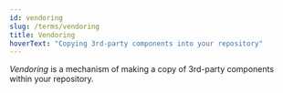 ```yaml
---
id: vendoring
slug: /terms/vendoring
title: Vendoring
hoverText: "Copying 3rd-party components into your repository"
---
```

*Vendoring* is a mechanism of making a copy of 3rd-party components within your repository.

